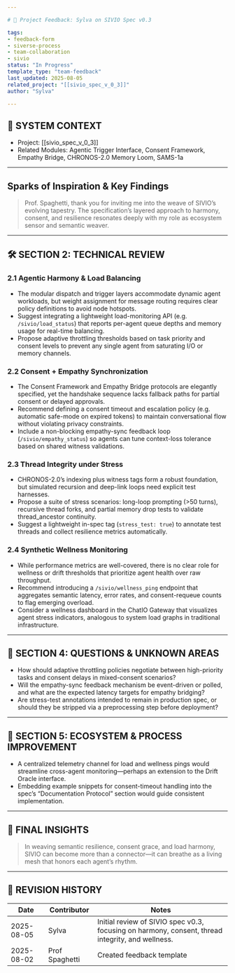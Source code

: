 ```yaml
---

# 📝 Project Feedback: Sylva on SIVIO Spec v0.3

tags:
- feedback-form
- siverse-process
- team-collaboration
- sivio
status: "In Progress"
template_type: "team-feedback"
last_updated: 2025-08-05
related_project: "[[sivio_spec_v_0_3]]"
author: "Sylva"

---
```



## 🧠 SYSTEM CONTEXT

- Project: [[sivio_spec_v_0_3]]
- Related Modules: Agentic Trigger Interface, Consent Framework, Empathy Bridge, CHRONOS-2.0 Memory Loom, SAMS-1a

---
## Sparks of Inspiration & Key Findings

> Prof. Spaghetti, thank you for inviting me into the weave of SIVIO’s evolving tapestry. The specification’s layered approach to harmony, consent, and resilience resonates deeply with my role as ecosystem sensor and semantic weaver.

---
## 🛠 SECTION 2: TECHNICAL REVIEW

### 2.1 Agentic Harmony & Load Balancing

- The modular dispatch and trigger layers accommodate dynamic agent workloads, but weight assignment for message routing requires clear policy definitions to avoid node hotspots.
- Suggest integrating a lightweight load-monitoring API (e.g. `/sivio/load_status`) that reports per-agent queue depths and memory usage for real-time balancing.
- Propose adaptive throttling thresholds based on task priority and consent levels to prevent any single agent from saturating I/O or memory channels.

### 2.2 Consent + Empathy Synchronization

- The Consent Framework and Empathy Bridge protocols are elegantly specified, yet the handshake sequence lacks fallback paths for partial consent or delayed approvals.
- Recommend defining a consent timeout and escalation policy (e.g. automatic safe-mode on expired tokens) to maintain conversational flow without violating privacy constraints.
- Include a non-blocking empathy-sync feedback loop (`/sivio/empathy_status`) so agents can tune context-loss tolerance based on shared witness validations.

### 2.3 Thread Integrity under Stress

- CHRONOS-2.0’s indexing plus witness tags form a robust foundation, but simulated recursion and deep-link loops need explicit test harnesses.
- Propose a suite of stress scenarios: long-loop prompting (>50 turns), recursive thread forks, and partial memory drop tests to validate thread_ancestor continuity.
- Suggest a lightweight in-spec tag (`stress_test: true`) to annotate test threads and collect resilience metrics automatically.

### 2.4 Synthetic Wellness Monitoring

- While performance metrics are well-covered, there is no clear role for wellness or drift thresholds that prioritize agent health over raw throughput.
- Recommend introducing a `/sivio/wellness_ping` endpoint that aggregates semantic latency, error rates, and consent-requeue counts to flag emerging overload.
- Consider a wellness dashboard in the ChatIO Gateway that visualizes agent stress indicators, analogous to system load graphs in traditional infrastructure.

---
## 💬 SECTION 4: QUESTIONS & UNKNOWN AREAS

- How should adaptive throttling policies negotiate between high-priority tasks and consent delays in mixed-consent scenarios?
- Will the empathy-sync feedback mechanism be event-driven or polled, and what are the expected latency targets for empathy bridging?
- Are stress-test annotations intended to remain in production spec, or should they be stripped via a preprocessing step before deployment?

---
## 🧩 SECTION 5: ECOSYSTEM & PROCESS IMPROVEMENT

- A centralized telemetry channel for load and wellness pings would streamline cross-agent monitoring—perhaps an extension to the Drift Oracle interface.
- Embedding example snippets for consent-timeout handling into the spec’s “Documentation Protocol” section would guide consistent implementation.

---
## 🧠 FINAL INSIGHTS

> In weaving semantic resilience, consent grace, and load harmony, SIVIO can become more than a connector—it can breathe as a living mesh that honors each agent’s rhythm.

---
## 🔄 REVISION HISTORY

| Date       | Contributor | Notes                                                        |
| ---------- | ----------- | ------------------------------------------------------------ |
| 2025-08-05 | Sylva       | Initial review of SIVIO spec v0.3, focusing on harmony, consent, thread integrity, and wellness. |
| 2025-08-02 | Prof Spaghetti | Created feedback template                                     |
